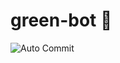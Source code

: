 # green-bot 🌱

![Auto Commit](https://github.com/randiapriliyadiR/green-bot/actions/workflows/auto-commit.yml/badge.svg)
